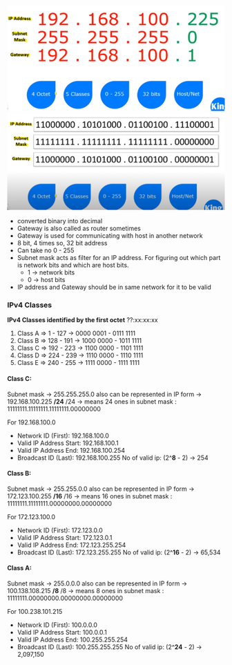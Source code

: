 ![](/assets/networking/ipv4-decimal.png)
![](/assets/networking/ipv4-binary.png)

- converted binary into decimal
- Gateway is also called as router sometimes
- Gateway is used for communicating with host in another network
- 8 bit, 4 times so, 32 bit address
- Can take no 0 - 255
- Subnet mask acts as filter for an IP address. For figuring out which part is network bits and which are host bits.
    - 1 → network bits
    - 0 → host bits
- IP address and Gateway should be in same network for it to be valid

### IPv4 Classes
**IPv4 Classes identified by the first octet** ??:xx:xx:xx
1. Class A ⇒     1 - 127   -> 0000 0001 - 0111 1111 
2. Class B ⇒ 128 - 191   -> 1000 0000 - 1011 1111
3. Class C ⇒ 192 - 223  -> 1100 0000 - 1101 1111
4. Class D ⇒ 224 - 239  -> 1110 0000 - 1110 1111
5. Class E ⇒ 240 - 255  ->  1111 0000 - 1111 1111

#### Class C:
Subnet mask → 255.255.255.0
also can be represented in IP form → 192.168.100.225 **/24**
/24 → means 24 ones in subnet mask : 11111111.11111111.11111111.00000000

For 192.168.100.0
- Network ID (First): 192.168.100.0
- Valid IP Address Start: 192.168.100.1
- Valid IP Address End: 192.168.100.254
- Broadcast ID (Last): 192.168.100.255
No of valid ip: (2^**8** - 2) → 254

#### Class B:
Subnet mask → 255.255.0.0
also can be represented in IP form → 172.123.100.255 **/16**
/16 → means 16 ones in subnet mask : 11111111.11111111.00000000.00000000

For 172.123.100.0
- Network ID (First): 172.123.0.0
- Valid IP Address Start: 172.123.0.1
- Valid IP Address End: 172.123.255.254
- Broadcast ID (Last): 172.123.255.255
No of valid ip: (2^**16** - 2) → 65,534

#### Class A:
Subnet mask → 255.0.0.0
also can be represented in IP form → 100.138.108.215 **/8**
/8 → means 8 ones in subnet mask : 11111111.00000000.00000000.00000000

For 100.238.101.215
- Network ID (First): 100.0.0.0
- Valid IP Address Start: 100.0.0.1
- Valid IP Address End: 100.255.255.254
- Broadcast ID (Last): 100.255.255.255
No of valid ip: (2^**24** - 2) → 2,097,150
